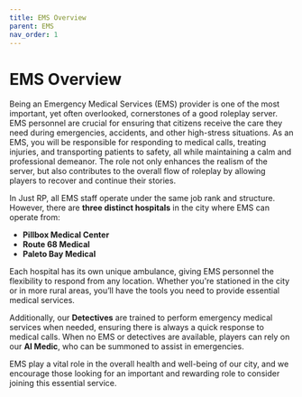 ```yaml
---
title: EMS Overview
parent: EMS
nav_order: 1
---
```


# EMS Overview

Being an Emergency Medical Services (EMS) provider is one of the most important, yet often overlooked, cornerstones of a good roleplay server. EMS personnel are crucial for ensuring that citizens receive the care they need during emergencies, accidents, and other high-stress situations. As an EMS, you will be responsible for responding to medical calls, treating injuries, and transporting patients to safety, all while maintaining a calm and professional demeanor. The role not only enhances the realism of the server, but also contributes to the overall flow of roleplay by allowing players to recover and continue their stories.

In Just RP, all EMS staff operate under the same job rank and structure. However, there are **three distinct hospitals** in the city where EMS can operate from:

- **Pillbox Medical Center**
- **Route 68 Medical**
- **Paleto Bay Medical**

Each hospital has its own unique ambulance, giving EMS personnel the flexibility to respond from any location. Whether you're stationed in the city or in more rural areas, you’ll have the tools you need to provide essential medical services. 

Additionally, our **Detectives** are trained to perform emergency medical services when needed, ensuring there is always a quick response to medical calls. When no EMS or detectives are available, players can rely on our **AI Medic**, who can be summoned to assist in emergencies.

EMS play a vital role in the overall health and well-being of our city, and we encourage those looking for an important and rewarding role to consider joining this essential service.
